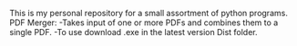 This is my personal repository for a small assortment of python programs.
PDF Merger: 
  -Takes input of one or more PDFs and combines them to a single PDF.
  -To use download .exe in the latest version Dist folder. 
